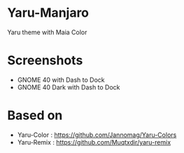 # Yaru-Manjaro

Yaru theme with Maia Color

# Screenshots

 - GNOME 40 with Dash to Dock
 - GNOME 40 Dark with Dash to Dock

# Based on

 - Yaru-Color : https://github.com/Jannomag/Yaru-Colors
 - Yaru-Remix : https://github.com/Muqtxdir/yaru-remix
